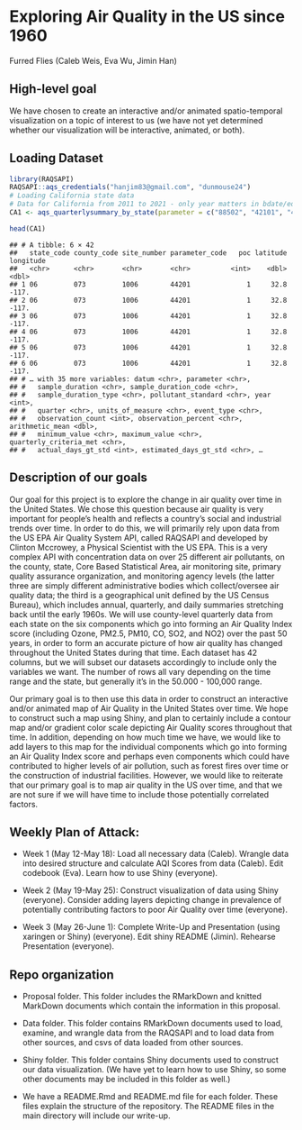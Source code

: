 Exploring Air Quality in the US since 1960
================
Furred Flies (Caleb Weis, Eva Wu, Jimin Han)

## High-level goal

We have chosen to create an interactive and/or animated spatio-temporal
visualization on a topic of interest to us (we have not yet determined
whether our visualization will be interactive, animated, or both).

## Loading Dataset

``` r
library(RAQSAPI)
RAQSAPI::aqs_credentials("hanjim83@gmail.com", "dunmouse24")
# Loading California state data
# Data for California from 2011 to 2021 - only year matters in bdate/edate variables
CA1 <- aqs_quarterlysummary_by_state(parameter = c("88502", "42101", "42602", "44201", "81102", "88101", "42401"), bdate = as.Date("20110101", format = "%Y%m%d"), edate = as.Date("20210101", format = "%Y%m%d"), "06")

head(CA1)
```

    ## # A tibble: 6 × 42
    ##   state_code county_code site_number parameter_code   poc latitude longitude
    ##   <chr>      <chr>       <chr>       <chr>          <int>    <dbl>     <dbl>
    ## 1 06         073         1006        44201              1     32.8     -117.
    ## 2 06         073         1006        44201              1     32.8     -117.
    ## 3 06         073         1006        44201              1     32.8     -117.
    ## 4 06         073         1006        44201              1     32.8     -117.
    ## 5 06         073         1006        44201              1     32.8     -117.
    ## 6 06         073         1006        44201              1     32.8     -117.
    ## # … with 35 more variables: datum <chr>, parameter <chr>,
    ## #   sample_duration <chr>, sample_duration_code <chr>,
    ## #   sample_duration_type <chr>, pollutant_standard <chr>, year <int>,
    ## #   quarter <chr>, units_of_measure <chr>, event_type <chr>,
    ## #   observation_count <int>, observation_percent <chr>, arithmetic_mean <dbl>,
    ## #   minimum_value <chr>, maximum_value <chr>, quarterly_criteria_met <chr>,
    ## #   actual_days_gt_std <int>, estimated_days_gt_std <chr>, …

## Description of our goals

Our goal for this project is to explore the change in air quality over
time in the United States. We chose this question because air quality is
very important for people’s health and reflects a country’s social and
industrial trends over time. In order to do this, we will primarily rely
upon data from the US EPA Air Quality System API, called RAQSAPI and
developed by Clinton Mccrowey, a Physical Scientist with the US EPA.
This is a very complex API with concentration data on over 25 different
air pollutants, on the county, state, Core Based Statistical Area, air
monitoring site, primary quality assurance organization, and monitoring
agency levels (the latter three are simply different administrative
bodies which collect/oversee air quality data; the third is a
geographical unit defined by the US Census Bureau), which includes
annual, quarterly, and daily summaries stretching back until the early
1960s. We will use county-level quarterly data from each state on the
six components which go into forming an Air Quality Index score
(including Ozone, PM2.5, PM10, CO, SO2, and NO2) over the past 50 years,
in order to form an accurate picture of how air quality has changed
throughout the United States during that time. Each dataset has 42
columns, but we will subset our datasets accordingly to include only the
variables we want. The number of rows all vary depending on the time
range and the state, but generally it’s in the 50.000 - 100,000 range.

Our primary goal is to then use this data in order to construct an
interactive and/or animated map of Air Quality in the United States over
time. We hope to construct such a map using Shiny, and plan to certainly
include a contour map and/or gradient color scale depicting Air Quality
scores throughout that time. In addition, depending on how much time we
have, we would like to add layers to this map for the individual
components which go into forming an Air Quality Index score and perhaps
even components which could have contributed to higher levels of air
pollution, such as forest fires over time or the construction of
industrial facilities. However, we would like to reiterate that our
primary goal is to map air quality in the US over time, and that we are
not sure if we will have time to include those potentially correlated
factors.

## Weekly Plan of Attack:

-   Week 1 (May 12-May 18): Load all necessary data (Caleb). Wrangle
    data into desired structure and calculate AQI Scores from data
    (Caleb). Edit codebook (Eva). Learn how to use Shiny (everyone).

-   Week 2 (May 19-May 25): Construct visualization of data using Shiny
    (everyone). Consider adding layers depicting change in prevalence of
    potentially contributing factors to poor Air Quality over time
    (everyone).

-   Week 3 (May 26-June 1): Complete Write-Up and Presentation (using
    xaringen or Shiny) (everyone). Edit shiny README (Jimin). Rehearse
    Presentation (everyone).

## Repo organization

-   Proposal folder. This folder includes the RMarkDown and knitted
    MarkDown documents which contain the information in this proposal.

-   Data folder. This folder contains RMarkDown documents used to load,
    examine, and wrangle data from the RAQSAPI and to load data from
    other sources, and csvs of data loaded from other sources.

-   Shiny folder. This folder contains Shiny documents used to construct
    our data visualization. (We have yet to learn how to use Shiny, so
    some other documents may be included in this folder as well.)

-   We have a README.Rmd and README.md file for each folder. These files
    explain the structure of the repository. The README files in the
    main directory will include our write-up.
